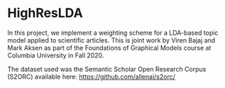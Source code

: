 # HighResLDA

In this project, we implement a weighting scheme for a LDA-based topic model applied to scientific articles. This is joint work by Viren Bajaj and Mark Aksen as part of the Foundations of Graphical Models course at Columbia University in Fall 2020.

The dataset used was the Semantic Scholar Open Research Corpus (S2ORC) available here: https://github.com/allenai/s2orc/
